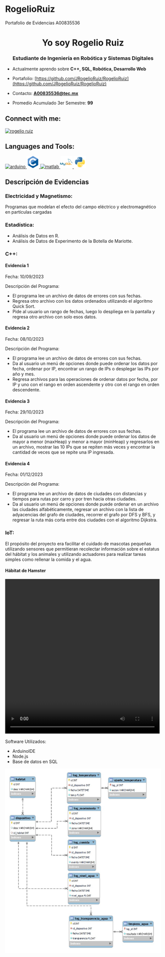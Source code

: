 # RogelioRuiz
Portafolio de Evidencias A00835536 

<h1 align="center">Yo soy Rogelio Ruiz</h1>
<h3 align="center">Estudiante de Ingeniería en Robótica y Sistemas Digitales</h3>

- Actualmente aprendo sobre **C++, SQL, Robótica, Desarrollo Web**

- Portafolio: [https://github.com/JRogelioRuiz/RogelioRuiz](https://github.com/JRogelioRuiz/RogelioRuiz)

- Contacto: **A00835536@tec.mx**

- Promedio Acumulado 3er Semestre: **99**

## Connect with me:

<a href="https://linkedin.com/in/rogelio-ruiz-5035b524b" target="blank"><img align="center" src="https://raw.githubusercontent.com/rahuldkjain/github-profile-readme-generator/master/src/images/icons/Social/linked-in-alt.svg" alt="rogelio ruiz" height="30" width="40" /></a>

## Languages and Tools:

<p align="left">
  <a href="https://www.arduino.cc/" target="_blank" rel="noreferrer">
    <img src="https://cdn.worldvectorlogo.com/logos/arduino-1.svg" alt="arduino" width="40" height="40"/>
  </a>
  <a href="https://www.cprogramming.com/" target="_blank" rel="noreferrer">
    <img src="https://raw.githubusercontent.com/devicons/devicon/master/icons/c/c-original.svg" alt="c" width="40" height="40"/>
  </a>
  <a href="https://www.mathworks.com/" target="_blank" rel="noreferrer">
    <img src="https://upload.wikimedia.org/wikipedia/commons/2/21/Matlab_Logo.png" alt="matlab" width="40" height="40"/>
  </a>
  <a href="https://www.mysql.com/" target="_blank" rel="noreferrer">
    <img src="https://raw.githubusercontent.com/devicons/devicon/master/icons/mysql/mysql-original-wordmark.svg" alt="mysql" width="40" height="40"/>
  </a>
  <a href="https://www.python.org" target="_blank" rel="noreferrer">
    <img src="https://raw.githubusercontent.com/devicons/devicon/master/icons/python/python-original.svg" alt="python" width="40" height="40"/>
  </a>
</p>

## Descripción de Evidencias

### Electricidad y Magnetismo:

Programas que modelan el efecto del campo eléctrico y electromagnético en partículas cargadas

### Estadística:

- Análisis de Datos en R.
- Análisis de Datos de Experimento de la Botella de Mariotte.

### C++:

#### Evidencia 1

Fecha: 10/09/2023

Descripción del Programa:

- El programa lee un archivo de datos de errores con sus fechas.
- Regresa otro archivo con los datos ordenados utilizando el algoritmo Quick Sort.
- Pide al usuario un rango de fechas, luego lo despliega en la pantalla y regresa otro archivo con solo esos datos.

#### Evidencia 2

Fecha: 08/10/2023

Descripción del Programa:

- El programa lee un archivo de datos de errores con sus fechas.
- Da al usuario un menú de opciones donde puede ordenar los datos por fecha, ordenar por IP, encontrar un rango de IPs o desplegar las IPs por año y mes.
- Regresa archivos para las operaciones de ordenar datos por fecha, por IP y uno con el rango en orden ascendente y otro con el rango en orden descendente.

#### Evidencia 3

Fecha: 29/10/2023

Descripción del Programa:

- El programa lee un archivo de datos de errores con sus fechas.
- Da al usuario un menú de opciones donde puede ordenar los datos de mayor a menor (maxHeap) y menor a mayor (minHeap) y regresarlos en un archivo, mostrar las 10 IPs que se repiten más veces y encontrar la cantidad de veces que se repite una IP ingresada.

#### Evidencia 4

Fecha: 01/12/2023

Descripción del Programa:

- El programa lee un archivo de datos de ciudades con distancias y tiempos para rutas por carro y por tren hacia otras ciudades.
- Da al usuario un menú de opciones donde puede ordenar en un archivo las ciudades alfabéticamente, regresar un archivo con la lista de adyacencias del grafo de ciudades, recorrer el grafo por DFS y BFS, y regresar la ruta más corta entre dos ciudades con el algoritmo Dijkstra.

### IoT:

El propósito del proyecto era facilitar el cuidado de mascotas pequeñas utilizando sensores que permitieran recolectar información sobre el estatus del hábitat y los animales y utilizando actuadores para realizar tareas simples como rellenar la comida y el agua.

#### Hábitat de Hamster

<video width="500px" height="500px" controls="controls">
  <source src="https://www.youtube.com/watch?v=UayfB8sX1us" type="video/mp4">
</video>

Software Utilizados:

- ArduinoIDE
- Node.js
- Base de datos en SQL

![IoT Database](Assets/bd_IoT.png)
